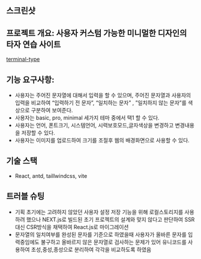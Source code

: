 ## 스크린샷



## 프로젝트 개요: 사용자 커스텀 가능한 미니멀한 디자인의 타자 연습 사이트

[terminal-type](https://www.terminal-type.com/)

## 기능 요구사항:

- 사용자는 주어진 문자열에 대해서 입력을 할 수 있으며, 주어진 문자열과 사용자의 입력을 비교하여 “입력하기 전 문자”, “일치하는 문자” , ”일치하지 않는 문자”를 색상으로 구분하여 보여준다.
- 사용자는 basic, pro, minimal 세가지 테마 중에서 택1 할 수 있다.
- 사용자는 언어, 폰트크기, 시스템언어, 시력보호모드,글자색상을 변경하고 변경내용을 저장할 수 있다.
- 사용자는 이미지를 업로드하여 크기를 조절후 웹의 배경화면으로 사용할 수 있다.

## 기술 스택

- React, antd, taillwindcss, vite

## 트러블 슈팅

- 기획 초기에는 고려하지 않았던 사용자 설정 저장 기능을 위해 로컬스토리지를 사용하려 했으나 NEXT.js로 빌드된 초기 프로젝트의 설계와 맞지 않다고 판단하여 SSR대신 CSR방식을 채택하여 React.js로 마이그레이션
- 문자열의 일치여부를 완성된 문자를 기준으로 하였을때 사용자가 올바른 문자를 입력중임에도 불구하고 올바르지 않은 문자열로 검사하는 문제가 있어 유니코드를 사용하여 초성,중성,종성으로 분리하여 각각을 비교하도록 하였음

